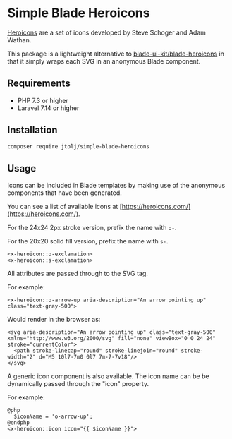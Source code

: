 # Simple Blade Heroicons

[Heroicons](https://heroicons.com/) are a set of icons developed by Steve Schoger and Adam Wathan.

This package is a lightweight alternative to [blade-ui-kit/blade-heroicons](https://github.com/blade-ui-kit/blade-heroicons) in that it simply wraps each SVG in an anonymous Blade component.

## Requirements

- PHP 7.3 or higher
- Laravel 7.14 or higher

## Installation

```bash
composer require jtolj/simple-blade-heroicons
```

## Usage

Icons can be included in Blade templates by making use of the anonymous components that have been generated.

You can see a list of available icons at [https://heroicons.com/](https://heroicons.com/).

For the 24x24 2px stroke version, prefix the name with `o-`.

For the 20x20 solid fill version, prefix the name with `s-`.

```blade
<x-heroicon::o-exclamation>
<x-heroicon::s-exclamation>
```

All attributes are passed through to the SVG tag.

For example:

```blade
<x-heroicon::o-arrow-up aria-description="An arrow pointing up" class="text-gray-500">
```

Would render in the browser as:

```
<svg aria-description="An arrow pointing up" class="text-gray-500" xmlns="http://www.w3.org/2000/svg" fill="none" viewBox="0 0 24 24" stroke="currentColor">
  <path stroke-linecap="round" stroke-linejoin="round" stroke-width="2" d="M5 10l7-7m0 0l7 7m-7-7v18"/>
</svg>
```

A generic icon component is also available. The icon name can be be dynamically passed through the "icon" property.

For example:

```blade
@php
  $iconName = 'o-arrow-up';
@endphp
<x-heroicon::icon icon="{{ $iconName }}">
```
